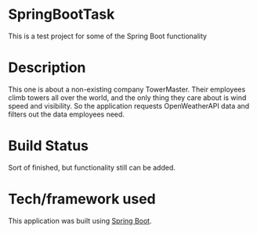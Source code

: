 # SpringBootTask
This is a test project for some of the Spring Boot functionality
# Description
This one is about a non-existing company TowerMaster. Their employees climb towers all over the world, and the only thing they care about is wind speed and visibility. So the application requests OpenWeatherAPI data and filters out the data employees need.
# Build Status
Sort of finished, but functionality still can be added. 
# Tech/framework used
This application was built using [Spring Boot](https://spring.io/projects/spring-boot).
